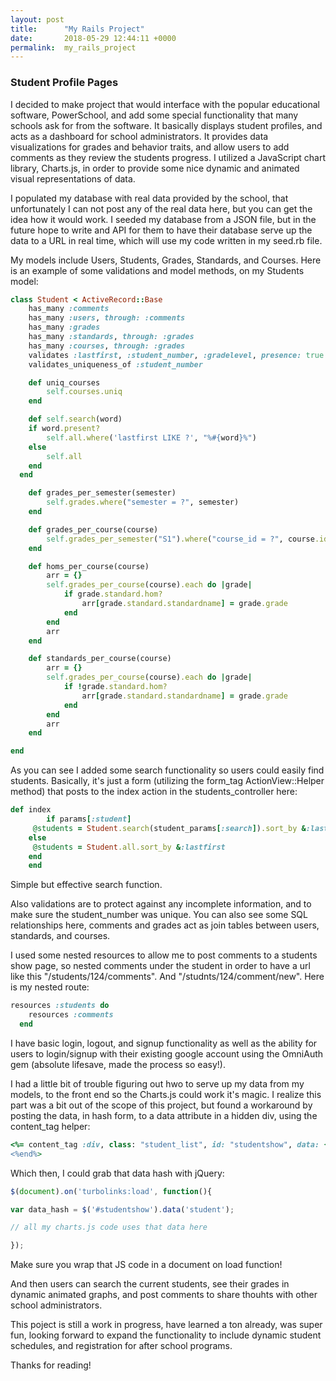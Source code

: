 ```yaml
---
layout: post
title:      "My Rails Project"
date:       2018-05-29 12:44:11 +0000
permalink:  my_rails_project
---
```



### Student Profile Pages

I decided to make project that would interface with the popular educational software, PowerSchool, and add some special functionality that many schools ask for from the software. It basically displays student profiles, and acts as a dashboard for school administrators. It provides data visualizations for grades and behavior traits, and allow users to add comments as they review the students progress. I utilized a JavaScript chart library, Charts.js, in order to provide some nice dynamic and animated visual representations of data. 

I populated my database with real data provided by the school, that unfortunately I can not post any of the real data here, but you can get the idea how it would work. I seeded my database from a JSON file, but in the future hope to write and API for them to have their database serve up the data to a URL in real time, which will use my code written in my seed.rb file.

My models include Users, Students, Grades, Standards, and Courses. Here is an example of some validations and model methods, on my Students model:

```ruby
class Student < ActiveRecord::Base
	has_many :comments
	has_many :users, through: :comments
	has_many :grades
	has_many :standards, through: :grades
	has_many :courses, through: :grades
	validates :lastfirst, :student_number, :gradelevel, presence: true
	validates_uniqueness_of :student_number

	def uniq_courses
		self.courses.uniq
	end

	def self.search(word)
  	if word.present?
  		self.all.where('lastfirst LIKE ?', "%#{word}%")
  	else
  		self.all
  	end
  end

	def grades_per_semester(semester)
		self.grades.where("semester = ?", semester)
	end

	def grades_per_course(course)
		self.grades_per_semester("S1").where("course_id = ?", course.id)
	end

	def homs_per_course(course)
		arr = {}
		self.grades_per_course(course).each do |grade|
			if grade.standard.hom?
				arr[grade.standard.standardname] = grade.grade
			end
		end
		arr
	end

	def standards_per_course(course)
		arr = {}
		self.grades_per_course(course).each do |grade|
			if !grade.standard.hom?
				arr[grade.standard.standardname] = grade.grade
			end
		end
		arr
	end

end
```

As you can see I added some search functionality so users could easily find students. Basically, it's just a form (utilizing the form_tag ActionView::Helper method) that posts to the index action in the students_controller here:
```ruby
def index
		if params[:student]
     @students = Student.search(student_params[:search]).sort_by &:lastfirst
    else
     @students = Student.all.sort_by &:lastfirst
    end
	end
```
Simple but effective search function.

Also validations are to protect against any incomplete information, and to make sure the student_number was unique. You can also see some SQL relationships here, comments and grades act as join tables between users, standards, and courses.

I used some nested resources to allow me to post comments to a students show page, so nested comments under the student in order to have a url like this "/students/124/comments". And "/studnts/124/comment/new". Here is my nested route:
```ruby
resources :students do 
  	resources :comments
  end
```

I have basic login, logout, and signup functionality as well as the ability for users to login/signup with their existing google account using the OmniAuth gem (absolute lifesave, made the process so easy!). 

I had a little bit of trouble figuring out hwo to serve up my data from my models, to the front end so the Charts.js could work it's magic. I realize this part was a bit out of the scope of this project, but found a workaround by posting the data, in hash form, to a data attribute in a hidden div, using the content_tag helper:

```ruby
<%= content_tag :div, class: "student_list", id: "studentshow", data: {student: @s1_data_hash} do %>
<%end%>
```

Which then, I could grab that data hash with jQuery:

```javascript
$(document).on('turbolinks:load', function(){

var data_hash = $('#studentshow').data('student');

// all my charts.js code uses that data here

});
```

Make sure you wrap that JS code in a document on load function!

And then users can search the current students, see their grades in dynamic animated graphs, and post comments to share thouhts with other school administrators. 

This poject is still a work in progress, have learned a ton already, was super fun, looking forward to expand the functionality to include dynamic student schedules, and registration for after school programs. 

Thanks for reading!



